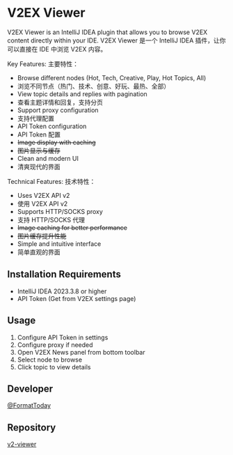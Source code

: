 # V2EX Viewer

<!-- Plugin description -->
V2EX Viewer is an IntelliJ IDEA plugin that allows you to browse V2EX content directly within your IDE.
V2EX Viewer 是一个 IntelliJ IDEA 插件，让你可以直接在 IDE 中浏览 V2EX 内容。

Key Features:
主要特性：

- Browse different nodes (Hot, Tech, Creative, Play, Hot Topics, All)
- 浏览不同节点（热门、技术、创意、好玩、最热、全部）
- View topic details and replies with pagination
- 查看主题详情和回复，支持分页
- Support proxy configuration
- 支持代理配置
- API Token configuration
- API Token 配置
- ~~Image display with caching~~
- ~~图片显示与缓存~~
- Clean and modern UI
- 清爽现代的界面

Technical Features:
技术特性：

- Uses V2EX API v2
- 使用 V2EX API v2
- Supports HTTP/SOCKS proxy
- 支持 HTTP/SOCKS 代理
- ~~Image caching for better performance~~
- ~~图片缓存提升性能~~
- Simple and intuitive interface
- 简单直观的界面

<!-- Plugin description end -->

## Installation Requirements

- IntelliJ IDEA 2023.3.8 or higher
- API Token (Get from V2EX settings page)

## Usage

1. Configure API Token in settings
2. Configure proxy if needed
3. Open V2EX News panel from bottom toolbar
4. Select node to browse
5. Click topic to view details

## Developer

[@FormatToday](https://github.com/formattoday)

## Repository

[v2-viewer](https://github.com/FormatToday/v2-viewer)
